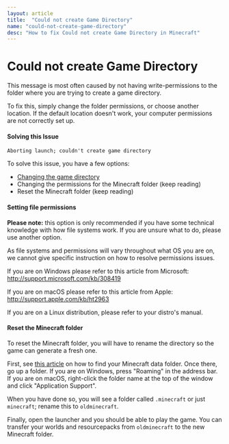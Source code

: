 ```yaml
---
layout: article
title:  "Could not create Game Directory"
name: "could-not-create-game-directory"
desc: "How to fix Could not create Game Directory in Minecraft"
---
```

# Could not create Game Directory
This message is most often caused by not having write-permissions to the folder where you are trying to create a game directory.

To fix this, simply change the folder permissions, or choose another location. If the default location doesn't work, your computer permissions are not correctly set up.

#### Solving this Issue
```Aborting launch; couldn't create game directory```

To solve this issue, you have a few options:
* [Changing the game directory](https://minecrafthopper.net/help/guides/changing-game-directory/)
* Changing the permissions for the Minecraft folder (keep reading)
* Reset the Minecraft folder (keep reading)

#### Setting file permissions
**Please note:** this option is only recommended if you have some technical knowledge with how file systems work. If you are unsure what to do, please use another option.

As file systems and permissions will vary throughout what OS you are on, we cannot give specific instruction on how to resolve permissions issues.

If you are on Windows please refer to this article from Microsoft: http://support.microsoft.com/kb/308419

If you are on macOS please refer to this article from Apple: http://support.apple.com/kb/ht2963

If you are on a Linux distribution, please refer to your distro's manual.

#### Reset the Minecraft folder
To reset the Minecraft folder, you will have to rename the directory so the game can generate a fresh one.

First, see [this article](https://minecrafthopper.net/help/finding-minecraft-data-folder) on how to find your Minecraft data folder.
Once there, go up a folder. If you are on Windows, press "Roaming" in the address bar. If you are on macOS, right-click the folder name at the top of the window and click "Application Support".

When you have done so, you will see a folder called `.minecraft` or just `minecraft`; rename this to `oldminecraft`.

Finally, open the launcher and you should be able to play the game. You can transfer your worlds and resourcepacks from `oldminecraft` to the new Minecraft folder.